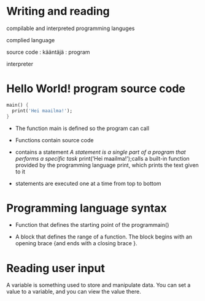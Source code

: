 # Writing and reading


compilable and interpreted programming languges 

complied language 



source code : kääntäjä : program

interpreter 


# Hello World! program source code

```dart
main() {
  print('Hei maailma!');
}
```

* The function main is defined so the program can call
* Functions contain source code
* contains a statement _A statement is a single part of a program that performs a specific task_
print('Hei maailma!');calls a built-in function provided by the programming language print, which prints the text given to it

* statements are executed one at a time from top to bottom 

# Programming language syntax

* Function that defines the starting point of the programmain()

* A block that defines the range of a function. The block begins with an opening brace {and ends with a closing brace }.


# Reading user input

A variable is something used to store and manipulate data. You can set a value to a variable, and you can view the value there.